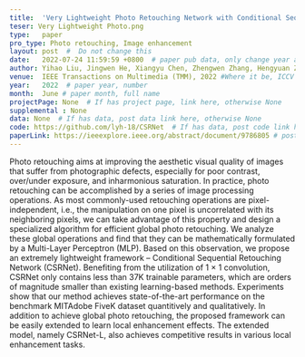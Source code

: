 ```yaml
---
title:  'Very Lightweight Photo Retouching Network with Conditional Sequential Modulation'  #  Paper title, covered by ''
teser: Very Lightweight Photo.png
type:   paper
pro_type: Photo retouching, Image enhancement
layout: post  #  Do not change this
date:   2022-07-24 11:59:59 +0800  # paper pub data, only change year and month according to this format
author: Yihao Liu, Jingwen He, Xiangyu Chen, Zhengwen Zhang, Hengyuan Zhao, Chao Dong, Yu Qiao
venue:  IEEE Transactions on Multimedia (TMM), 2022 #Where it be, ICCV and CVPR remove IEEE Conference on,
year:   2022  # paper year, number
month:  June # paper month, full name
projectPage: None  # If has project page, link here, otherwise None
supplemental : None
data: None  # If has data, post data link here, otherwise None
code: https://github.com/lyh-18/CSRNet  # If has data, post code link here, otherwise None
paperLink: https://ieeexplore.ieee.org/abstract/document/9786805 # post paper pdf link here
---
```

Photo retouching aims at improving the aesthetic
visual quality of images that suffer from photographic defects, especially for poor contrast, over/under exposure, and
inharmonious saturation. In practice, photo retouching can be
accomplished by a series of image processing operations. As most
commonly-used retouching operations are pixel-independent, i.e.,
the manipulation on one pixel is uncorrelated with its neighboring
pixels, we can take advantage of this property and design
a specialized algorithm for efficient global photo retouching.
We analyze these global operations and find that they can
be mathematically formulated by a Multi-Layer Perceptron
(MLP). Based on this observation, we propose an extremely
lightweight framework – Conditional Sequential Retouching
Network (CSRNet). Benefiting from the utilization of 1 × 1
convolution, CSRNet only contains less than 37K trainable
parameters, which are orders of magnitude smaller than existing
learning-based methods. Experiments show that our method
achieves state-of-the-art performance on the benchmark MITAdobe FiveK dataset quantitively and qualitatively. In addition
to achieve global photo retouching, the proposed framework
can be easily extended to learn local enhancement effects. The
extended model, namely CSRNet-L, also achieves competitive
results in various local enhancement tasks.
